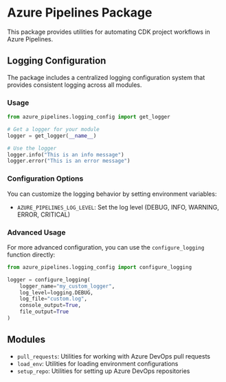 # Azure Pipelines Package

This package provides utilities for automating CDK project workflows in Azure Pipelines.

## Logging Configuration

The package includes a centralized logging configuration system that provides consistent logging across all modules.

### Usage

```python
from azure_pipelines.logging_config import get_logger

# Get a logger for your module
logger = get_logger(__name__)

# Use the logger
logger.info("This is an info message")
logger.error("This is an error message")
```

### Configuration Options

You can customize the logging behavior by setting environment variables:

- `AZURE_PIPELINES_LOG_LEVEL`: Set the log level (DEBUG, INFO, WARNING, ERROR, CRITICAL)

### Advanced Usage

For more advanced configuration, you can use the `configure_logging` function directly:

```python
from azure_pipelines.logging_config import configure_logging

logger = configure_logging(
    logger_name="my_custom_logger",
    log_level=logging.DEBUG,
    log_file="custom.log",
    console_output=True,
    file_output=True
)
```

## Modules

- `pull_requests`: Utilities for working with Azure DevOps pull requests
- `load_env`: Utilities for loading environment configurations
- `setup_repo`: Utilities for setting up Azure DevOps repositories